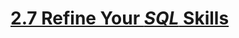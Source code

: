 # [2.7 Refine Your _SQL_ Skills](https://learning.oreilly.com/videos/learning-sql/9780134193700/9780134193700-LSQL_02_07/)
